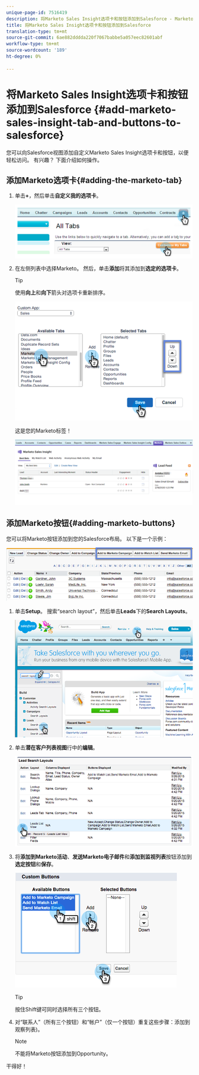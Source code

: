 ```yaml
---
unique-page-id: 7516419
description: 将Marketo Sales Insight选项卡和按钮添加到Salesforce - Marketo Docs — 产品文档
title: 将Marketo Sales Insight选项卡和按钮添加到Salesforce
translation-type: tm+mt
source-git-commit: 6ae882dddda220f7067babbe5a057eec82601abf
workflow-type: tm+mt
source-wordcount: '189'
ht-degree: 0%

---
```



# 将Marketo Sales Insight选项卡和按钮添加到Salesforce {#add-marketo-sales-insight-tab-and-buttons-to-salesforce}

您可以向Salesforce视图添加自定义Marketo Sales Insight选项卡和按钮，以便轻松访问。 有兴趣？ 下面介绍如何操作。

## 添加Marketo选项卡{#adding-the-marketo-tab}

1. 单击&#x200B;**+**，然后单击&#x200B;**自定义我的选项卡**。

   ![](assets/image2014-9-24-17-3a38-3a25.png)

1. 在左侧列表中选择Marketo。 然后，单击&#x200B;**添加**&#x200B;将其添加到&#x200B;**选定的选项卡**。

   >[!TIP]
   >
   >使用&#x200B;**向上**&#x200B;和&#x200B;**向下**&#x200B;箭头对选项卡重新排序。

   ![](assets/image2015-5-27-13-3a42-3a59.png)

   这是您的Marketo标签！

   ![](assets/three-1.png)

## 添加Marketo按钮{#adding-marketo-buttons}

您可以将Marketo按钮添加到您的Salesforce布局。 以下是一个示例：

![](assets/image2015-5-26-17-3a7-3a18.png)

1. 单击&#x200B;**Setup**。 搜索“search layout”，然后单击&#x200B;**Leads**&#x200B;下的&#x200B;**Search Layouts**。

   ![](assets/image2015-5-26-14-3a59-3a53.png)

1. 单击&#x200B;**潜在客户列表视图**&#x200B;行中的&#x200B;**编辑**。

   ![](assets/image2015-5-26-16-3a7-3a24.png)

1. 将&#x200B;**添加到Marketo活动**、**发送Marketo电子邮件**&#x200B;和&#x200B;**添加到监视列表**&#x200B;按钮添加到&#x200B;**选定按钮**&#x200B;和&#x200B;**保存**。

   ![](assets/image2015-5-26-16-3a59-3a34.png)

   >[!TIP]
   >
   >按住Shift键可同时选择所有三个按钮。

1. 对“联系人”（所有三个按钮）和“帐户”（仅一个按钮）重复这些步骤：添加到观察列表)。

   >[!NOTE]
   >
   >不能将Marketo按钮添加到Opportunity。

干得好！

